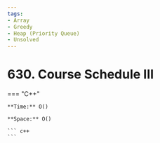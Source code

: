 ```yaml
---
tags:
- Array
- Greedy
- Heap (Priority Queue)
- Unsolved
---
```



# 630. Course Schedule III

=== "C++"

    **Time:** O()

    **Space:** O()

    ``` c++
    ```